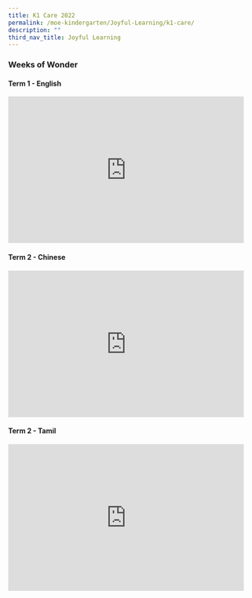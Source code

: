 ```yaml
---
title: K1 Care 2022
permalink: /moe-kindergarten/Joyful-Learning/k1-care/
description: ""
third_nav_title: Joyful Learning
---
```


### Weeks of Wonder

#### Term 1 - English
 
 <iframe allowfullscreen="true" height="299" width="480" frameborder="0" src="https://docs.google.com/presentation/d/e/2PACX-1vR1HwsTrqd7yfm0hyKYL_60U2CImw5lwLO8l4WC7ERJQ0P6QR7TcRajz4PoC1P3j0FZJv7hIP0Etivf/embed?start=false&amp;loop=false&amp;delayms=5000"></iframe>
 
 
####  Term 2 - Chinese

<iframe allowfullscreen="true" height="299" width="480" frameborder="0" src="https://docs.google.com/presentation/d/e/2PACX-1vQfnwtvRYH_JfxWhkxdXi_X7BpWTwHkvjxOhX4rQy26jNC-SzVYJhYJ6MSngosRuQHKzeDEC134RuGX/embed?start=false&amp;loop=false&amp;delayms=5000"></iframe>

#### Term 2 - Tamil

<iframe allowfullscreen="true" height="299" width="480" frameborder="0" src="https://docs.google.com/presentation/d/e/2PACX-1vQuSYGOO09CieXPmMCm2QSZA-4pRi0gegQAJPyqQOs4ImKmFje2AGIgaoqemvD5B3DVReTWfBdrvYJU/embed?start=false&amp;loop=false&amp;delayms=5000"></iframe>
